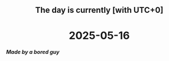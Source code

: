<h2 align=center>The day is currently [with UTC+0]</h2>
<h1 align=center><!--TIME BEGIN-->2025-05-16<!--TIME END--></h1>
<h5>Made by a bored guy</h5>

